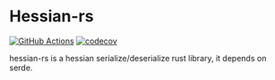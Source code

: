 # Hessian-rs

[![GitHub Actions](https://github.com/Lynskylate/serde_hessian/workflows/CI/badge.svg)](https://github.com/Lynskylate/serde_hessian/actions?query=workflow%3ACI)
[![codecov](https://codecov.io/gh/Lynskylate/serde_hessian/branch/master/graph/badge.svg)](https://codecov.io/gh/Lynskylate/serde_hessian)

hessian-rs is a hessian serialize/deserialize rust library, it depends on serde.

